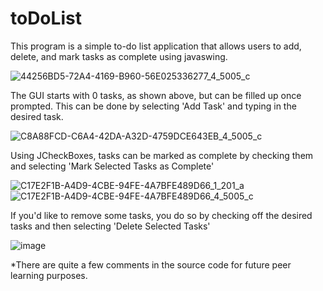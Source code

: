 # toDoList
This program is a simple to-do list application that allows users to add, delete, and mark tasks as complete using javaswing. 

![44256BD5-72A4-4169-B960-56E025336277_4_5005_c](https://github.com/LuisLeal123/toDoList/assets/69243042/9d24c621-b043-4860-b5c1-d77be951863c)

The GUI starts with 0 tasks, as shown above, but can be filled up once prompted. This can be done by selecting 'Add Task' and typing in the desired task.

![C8A88FCD-C6A4-42DA-A32D-4759DCE643EB_4_5005_c](https://github.com/LuisLeal123/toDoList/assets/69243042/df7174bd-cfe1-45b3-a8ac-42c7193e00d6)

Using JCheckBoxes, tasks can be marked as complete by checking them and selecting 'Mark Selected Tasks as Complete'



![C17E2F1B-A4D9-4CBE-94FE-4A7BFE489D66_1_201_a](https://github.com/LuisLeal123/toDoList/assets/69243042/d55431d6-8d05-4884-99ec-5cd7f6f229a9)
![C17E2F1B-A4D9-4CBE-94FE-4A7BFE489D66_4_5005_c](https://github.com/LuisLeal123/toDoList/assets/69243042/f76d924c-bfdb-4b20-ab00-3b6a32c70ce6)

If you'd like to remove some tasks, you do so by checking off the desired tasks and then selecting 'Delete Selected Tasks'

![image](https://github.com/LuisLeal123/toDoList/assets/69243042/371580e4-817b-4903-859a-7789138a30b5)



*There are quite a few comments in the source code for future peer learning purposes.


